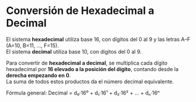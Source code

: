 # Conversión de Hexadecimal a Decimal

El sistema **hexadecimal** utiliza base 16, con dígitos del 0 al 9 y las letras A–F (A=10, B=11, ..., F=15).  
El sistema **decimal** utiliza base 10, con dígitos del 0 al 9.  

Para convertir de **hexadecimal a decimal**, se multiplica cada dígito hexadecimal por **16 elevado a la posición del dígito**, contando desde la **derecha empezando en 0**.  
La suma de todos estos productos da el número decimal equivalente.

Fórmula general:  Decimal = d₀·16⁰ + d₁·16¹ + d₂·16² + ... + dₙ·16ⁿ

